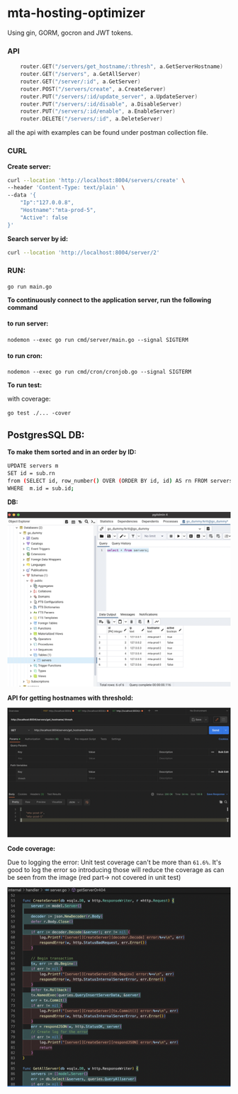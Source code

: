 # mta-hosting-optimizer

Using gin, GORM, gocron and JWT tokens.
### API

```go
	router.GET("/servers/get_hostname/:thresh", a.GetServerHostname)
	router.GET("/servers", a.GetAllServer)
	router.GET("/server/:id", a.GetServer)
	router.POST("/servers/create", a.CreateServer)
	router.PUT("/servers/:id/update_server", a.UpdateServer)
	router.PUT("/servers/:id/disable", a.DisableServer)
	router.PUT("/servers/:id/enable", a.EnableServer)
	router.DELETE("/servers/:id", a.DeleteServer)
```

all the api with examples can be found under postman collection file.

### CURL

**Create server:**
```bash
curl --location 'http://localhost:8004/servers/create' \
--header 'Content-Type: text/plain' \
--data '{
	"Ip":"127.0.0.8",
	"Hostname":"mta-prod-5",
	"Active": false
}'
```

**Search server by id:**
```bash
curl --location 'http://localhost:8004/server/2'
```

### RUN:

`go run main.go`

**To continuously connect to the application server, run the following command**

#### to run server:
`nodemon --exec go run cmd/server/main.go --signal SIGTERM`
#### to run cron:
`nodemon --exec go run cmd/cron/cronjob.go --signal SIGTERM`

**To run test:**

with coverage:

`go test ./... -cover` 

## PostgresSQL DB:

**To make them sorted and in an order by ID:**

```bash
UPDATE servers m
SET id = sub.rn
from (SELECT id, row_number() OVER (ORDER BY id, id) AS rn FROM servers)sub
WHERE  m.id = sub.id;
```

**DB:**

![](https://github.com/ninjakx/go_server_app/blob/bc43e9c47ee3533fbb7b37994aaa5125821be6c9/Images4Readme/psql_db.png?raw=true)

**API for getting hostnames with threshold:**

![](https://github.com/ninjakx/go_server_app/blob/main/Images4Readme/query_thresh.png?raw=true)

**Code coverage:**

Due to logging the error: Unit test coverage can't be more than `61.6%`. It's good to log the error so introducing those will reduce the coverage as can be seen from the image (red part-> not covered in unit test)

![](https://github.com/ninjakx/go_server_app/blob/main/Images4Readme/code_coverage.png?raw=true)
